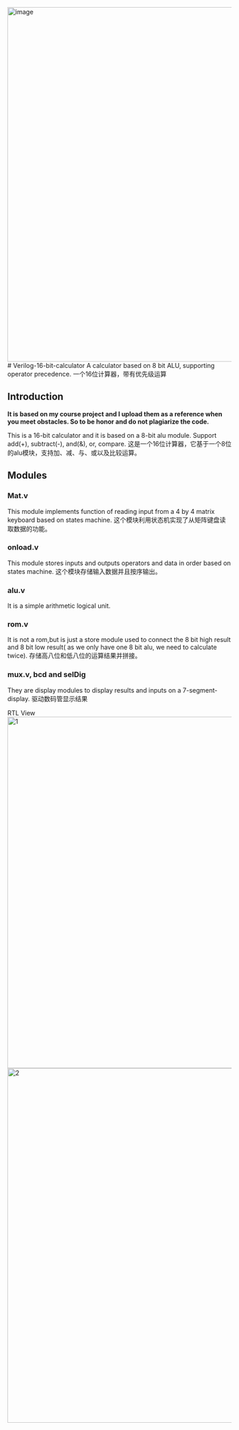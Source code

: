 <img width="797" alt="image" src="https://github.com/Cyberyzy/Verilog-16bit-calculator/assets/110450075/a25b4f33-2c26-43cc-b547-ec9ee05638ac"># Verilog-16-bit-calculator
A calculator based on 8 bit ALU, supporting operator precedence.
一个16位计算器，带有优先级运算
## Introduction

**It is based on my course project and I upload them as a reference when you meet obstacles. So to be honor and do not plagiarize the code.**

This is a 16-bit calculator and it is based on a 8-bit alu module. Support add(+), subtract(-), and(&), or, compare.
这是一个16位计算器，它基于一个8位的alu模块，支持加、减、与、或以及比较运算。
## Modules
### Mat.v
This module implements function of reading input from a 4 by 4 matrix keyboard based on states machine.
这个模块利用状态机实现了从矩阵键盘读取数据的功能。
### onload.v
This module stores inputs and outputs operators and data in order based on states machine.
这个模块存储输入数据并且按序输出。
### alu.v
It is a simple arithmetic logical unit.
### rom.v
It is not a rom,but is just a store module used to connect the 8 bit high result and 8 bit low result( as we only have one 8 bit alu, we need to calculate twice).
存储高八位和低八位的运算结果并拼接。
### mux.v, bcd and selDig
They are display modules to display results and inputs on a 7-segment-display.
驱动数码管显示结果


RTL View
<img width="790" alt="1" src="https://github.com/Cyberyzy/Verilog-16bit-calculator/assets/110450075/f254a77a-85e7-447d-b315-35b05d2827bf">
<img width="797" alt="2" src="https://github.com/Cyberyzy/Verilog-16bit-calculator/assets/110450075/8281296d-bdbe-4d6c-8dd8-cb2c745e8948">





